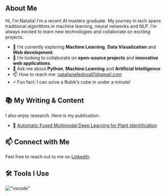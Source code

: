 ## About Me
Hi, I’m Natalia! I’m a recent AI masters graduate. My journey in tech spans traditional algorithms in machine learning, neural networks and NLP. I’m always excited to learn new technologies and collaborate on exciting projects.
- :seedling: I’m currently exploring **Machine Learning**, **Data Visualization** and **Web development**.
- :handshake: I’m looking to collaborate on **open-source projects** and **innovative web applications**.
- :speech_balloon: Ask me about **Python**, **Machine Learning** and **Artificial Intelligence**
- :mailbox: How to reach me: [natalianefedova01@gmail.com](natalianefedova01@gmail.com)
- :zap: Fun fact: I can solve a Rubik’s cube in under a minute!
## :books: My Writing & Content
I also enjoy research. Here is my publication:
- :book: [Automatic Fused Multimodal Deep Learning for Plant Identification](https://arxiv.org/abs/2406.01455)
## :mailbox: Connect with Me
Feel free to reach out to me on [LinkedIn](https://www.linkedin.com/in/natalianefedova/).
## :hammer_and_wrench: Tools I Use
<p align=“left”>
<img src=“https://cdn.jsdelivr.net/gh/devicons/devicon/icons/vscode/vscode-original.svg” alt=“vscode” width=“30" height=“30”/>
<!--<img src=“https://raw.githubusercontent.com/devicons/devicon/master/icons/javascript/javascript-original.svg” alt=“javascript” width=“30" height=“30” />
<img src=“https://raw.githubusercontent.com/devicons/devicon/master/icons/react/react-original-wordmark.svg” alt=“react” width=“30" height=“30” />
<img src=“https://cdn.jsdelivr.net/gh/devicons/devicon/icons/python/python-original.svg” alt=“python” width=“30" height=“30”/>
<img src=“https://cdn.jsdelivr.net/gh/devicons/devicon/icons/docker/docker-original.svg” alt=“docker” width=“30" height=“30”/> 
<img src=“https://cdn.jsdelivr.net/gh/devicons/devicon/icons/git/git-original.svg” alt=“git” width=“30" height=“30”/>
<img src=“https://cdn.jsdelivr.net/gh/devicons/devicon/icons/github/github-original-wordmark.svg” alt=“github” width=“30" height=“30”/>
<img src=“https://cdn.jsdelivr.net/gh/devicons/devicon/icons/linux/linux-original.svg” alt=“linux” width=“30" height=“30”/>
<img src=“https://cdn.jsdelivr.net/gh/devicons/devicon/icons/mysql/mysql-original-wordmark.svg” alt=“mysql” width=“30" height=“30”/>
<img src=“https://cdn.jsdelivr.net/gh/devicons/devicon/icons/visualstudio/visualstudio-plain.svg” alt=“visualstudio” width=“30" height=“30”/>-->
</p>


